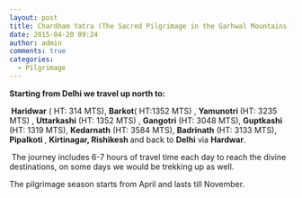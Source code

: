 ```yaml
---
layout: post
title: Chardham Yatra (The Sacred Pilgrimage in the Garhwal Mountains )
date: 2015-04-20 09:24
author: admin
comments: true
categories:
  - Pilgrimage
---
```

<p><b>Starting from Delhi we travel up north to:</b></p>
<p><b> </b><b>Haridwar</b> ( HT: 314 MTS), <b>Barkot</b>( HT:1352 MTS) , <b>Yamunotri </b>(HT: 3235 MTS) , <b>Uttarkashi</b> (HT: 1352 MTS) , <b>Gangotri</b> (HT: 3048 MTS), <b>Guptkashi</b> (HT: 1319 MTS), <b>Kedarnath</b> (HT: 3584 MTS), <b>Badrinath</b> (HT: 3133 MTS), <b>Pipalkoti </b>, <b>Kirtinagar, Rishikesh </b>and back to <b>Delhi</b> via <b>Hardwar</b>.</p>
<p> The journey includes 6-7 hours of travel time each day to reach the divine destinations, on some days we would be trekking up as well.</p>
<p>The pilgrimage season starts from April and lasts till November.</p>
<p>&nbsp;</p>
<p>&nbsp;</p>
